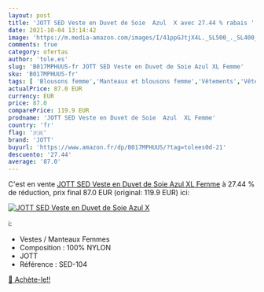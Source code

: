 ```yaml
---
layout: post
title: 'JOTT SED Veste en Duvet de Soie  Azul  X avec 27.44 % rabais '
date: 2021-10-04 13:14:42
image: 'https://m.media-amazon.com/images/I/41ppGJtjX4L._SL500_._SL400_.jpg'
comments: true
category: ofertas
author: 'tole.es'
slug: 'B017MPHUUS-fr JOTT SED Veste en Duvet de Soie Azul XL Femme'
sku: 'B017MPHUUS-fr'
tags: [ 'Blousons femme','Manteaux et blousons femme','Vêtements','Vêtements femme','jott', ]
actualPrice: 87.0 EUR
currency: EUR
price: 87.0
comparePrice: 119.9 EUR
prodname: 'JOTT SED Veste en Duvet de Soie  Azul  XL Femme'
country: 'fr'
flag: '🇫🇷'
brand: 'JOTT'
buyurl: 'https://www.amazon.fr/dp/B017MPHUUS/?tag=tolees0d-21'
descuento: '27.44'
average: '87.0'
---
```


C'est en vente [JOTT SED Veste en Duvet de Soie  Azul  XL Femme](https://www.amazon.fr/dp/B017MPHUUS/?tag=tolees0d-21)  à  27.44 % de réduction, prix final  87.0 EUR (original: 119.9 EUR) ici:

[![JOTT SED Veste en Duvet de Soie  Azul  X](https://m.media-amazon.com/images/I/41ppGJtjX4L._SL500_._SL400_.jpg)](https://www.amazon.fr/dp/B017MPHUUS/?tag=tolees0d-21)

ℹ️:

- Vestes / Manteaux Femmes
- Composition : 100% NYLON
- JOTT
- Référence : SED-104

[🛒 Achète-le!!](https://www.amazon.fr/dp/B017MPHUUS/?tag=tolees0d-21)
